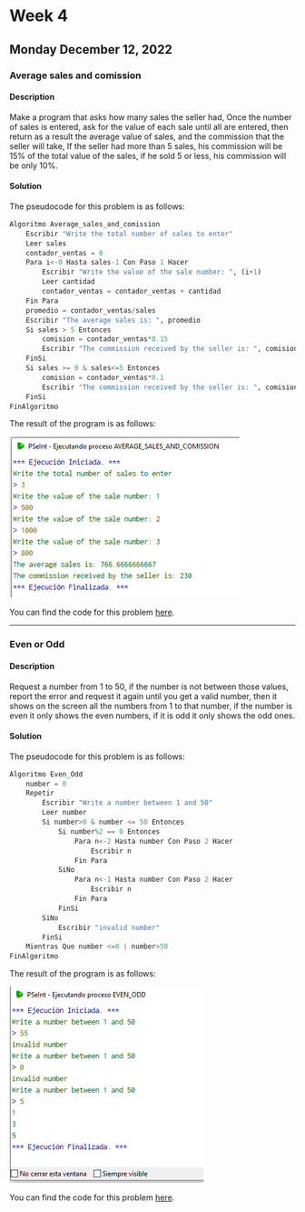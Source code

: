 # Week 4
## Monday December 12, 2022

### Average sales and comission

#### Description

Make a program that asks how many sales the seller had, Once the number of sales is entered, ask for the value of each sale until all are entered, then return as a result the average value of sales, and the commission that the seller will take, If the seller had more than 5 sales, his commission will be 15% of the total value of the sales, if he sold 5 or less, his commission will be only 10%.

#### Solution
The pseudocode for this problem is as follows:

```python
Algoritmo Average_sales_and_comission
	Escribir "Write the total number of sales to enter"
	Leer sales
	contador_ventas = 0
	Para i<-0 Hasta sales-1 Con Paso 1 Hacer
		Escribir "Write the value of the sale number: ", (i+1)
		Leer cantidad
		contador_ventas = contador_ventas + cantidad
	Fin Para
	promedio = contador_ventas/sales
	Escribir "The average sales is: ", promedio
	Si sales > 5 Entonces
		comision = contador_ventas*0.15
		Escribir "The commission received by the seller is: ", comision
	FinSi
	Si sales >= 0 & sales<=5 Entonces
		comision = contador_ventas*0.1
		Escribir "The commission received by the seller is: ", comision
	FinSi
FinAlgoritmo
```

The result of the program is as follows:

![Average sales and comission](./Images/P1.png)

You can find the code for this problem [here](./Code/Average_sales_and_comission.psc).

---

### Even or Odd

#### Description

Request a number from 1 to 50, if the number is not between those values, report the error and request it again until you get a valid number, then it shows on the screen all the numbers from 1 to that number, if the number is even it only shows the even numbers, if it is odd it only shows the odd ones.

#### Solution

The pseudocode for this problem is as follows:

```python
Algoritmo Even_Odd
	number = 0
	Repetir
		Escribir "Write a number between 1 and 50"
		Leer number
		Si number>0 & number <= 50 Entonces
			Si number%2 == 0 Entonces
				Para n<-2 Hasta number Con Paso 2 Hacer
					Escribir n
				Fin Para
			SiNo
				Para n<-1 Hasta number Con Paso 2 Hacer
					Escribir n
				Fin Para
			FinSi
		SiNo
			Escribir "invalid number"
		FinSi
	Mientras Que number <=0 | number>50
FinAlgoritmo
```
The result of the program is as follows:

![Even or Odd](./Images/P2.png)

You can find the code for this problem [here](./Code/Even_Odd.psc).